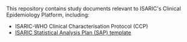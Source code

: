 This repository contains study documents relevant to ISARIC's Clinical Epidemiology Platform, including:
- ISARIC-WHO Clinical Characterisation Protocol (CCP)
- [ISARIC Statistical Analysis Plan (SAP) template](https://github.com/ISARICResearch/Study-Documents/blob/main/SAP/ISARIC_SAP_SEP2024.docx)
